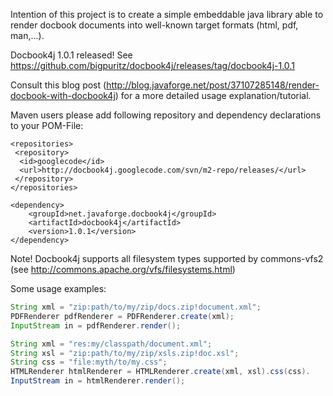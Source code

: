 Intention of this project is to create a simple embeddable java library able to render docbook documents
into well-known target formats (html, pdf, man,...).

Docbook4j 1.0.1 released! See https://github.com/bigpuritz/docbook4j/releases/tag/docbook4j-1.0.1

Consult this blog post (http://blog.javaforge.net/post/37107285148/render-docbook-with-docbook4j)
for a more detailed usage explanation/tutorial.

Maven users please add following repository and dependency declarations to your POM-File:

```
<repositories>
 <repository>
  <id>googlecode</id>
  <url>http://docbook4j.googlecode.com/svn/m2-repo/releases/</url>
 </repository>
</repositories>

<dependency>
    <groupId>net.javaforge.docbook4j</groupId>
    <artifactId>docbook4j</artifactId>
    <version>1.0.1</version>
</dependency>
```

Note! Docbook4j supports all filesystem types supported by commons-vfs2 (see http://commons.apache.org/vfs/filesystems.html)

Some usage examples:

```java
String xml = "zip:path/to/my/zip/docs.zip!document.xml";
PDFRenderer pdfRenderer = PDFRenderer.create(xml);
InputStream in = pdfRenderer.render();
```

```java
String xml = "res:my/classpath/document.xml";
String xsl = "zip:path/to/my/zip/xsls.zip!doc.xsl";
String css = "file:myth/to/my.css";
HTMLRenderer htmlRenderer = HTMLRenderer.create(xml, xsl).css(css).
InputStream in = htmlRenderer.render();
```
